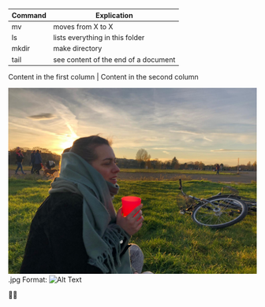 
Command | Explication
------------ | -------------
mv| moves from X to X
ls| lists everything in this folder
mkdir| make directory
tail | see content of the end of a document

Content in the first column | Content in the second column


![GitHub Logo](image/Lea-Tempelhofer-Feld).jpg
Format: ![Alt Text](url)

:fairy_woman: